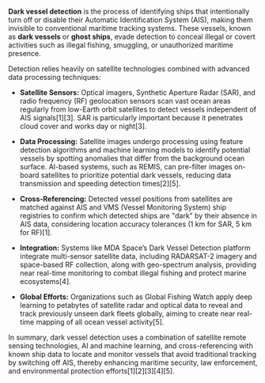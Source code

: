 **Dark vessel detection** is the process of identifying ships that intentionally turn off or disable their Automatic Identification System (AIS), making them invisible to conventional maritime tracking systems. These vessels, known as **dark vessels** or **ghost ships**, evade detection to conceal illegal or covert activities such as illegal fishing, smuggling, or unauthorized maritime presence.

Detection relies heavily on satellite technologies combined with advanced data processing techniques:

- **Satellite Sensors:** Optical imagers, Synthetic Aperture Radar (SAR), and radio frequency (RF) geolocation sensors scan vast ocean areas regularly from low-Earth orbit satellites to detect vessels independent of AIS signals[1][3]. SAR is particularly important because it penetrates cloud cover and works day or night[3].

- **Data Processing:** Satellite images undergo processing using feature detection algorithms and machine learning models to identify potential vessels by spotting anomalies that differ from the background ocean surface. AI-based systems, such as REMIS, can pre-filter images on-board satellites to prioritize potential dark vessels, reducing data transmission and speeding detection times[2][5].

- **Cross-Referencing:** Detected vessel positions from satellites are matched against AIS and VMS (Vessel Monitoring System) ship registries to confirm which detected ships are "dark" by their absence in AIS data, considering location accuracy tolerances (1 km for SAR, 5 km for RF)[1].

- **Integration:** Systems like MDA Space’s Dark Vessel Detection platform integrate multi-sensor satellite data, including RADARSAT-2 imagery and space-based RF collection, along with geo-spectrum analysis, providing near real-time monitoring to combat illegal fishing and protect marine ecosystems[4].

- **Global Efforts:** Organizations such as Global Fishing Watch apply deep learning to petabytes of satellite radar and optical data to reveal and track previously unseen dark fleets globally, aiming to create near real-time mapping of all ocean vessel activity[5].

In summary, dark vessel detection uses a combination of satellite remote sensing technologies, AI and machine learning, and cross-referencing with known ship data to locate and monitor vessels that avoid traditional tracking by switching off AIS, thereby enhancing maritime security, law enforcement, and environmental protection efforts[1][2][3][4][5].